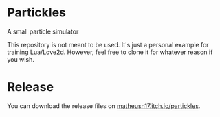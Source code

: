# Partickles
A small particle simulator

This repository is not meant to be used. It's just a personal example for training Lua/Love2d. However, feel free to clone it for whatever reason if you wish.

# Release
You can download the release files on [matheusn17.itch.io/partickles](https://matheusn17.itch.io/partickles).